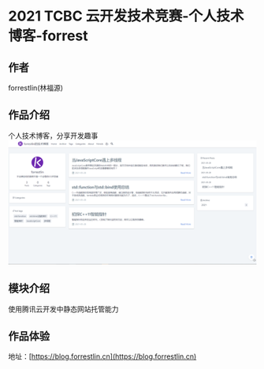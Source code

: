 # 2021 TCBC 云开发技术竞赛-个人技术博客-forrest
## 作者
forrestlin(林福源)
## 作品介绍
个人技术博客，分享开发趣事
![](blog_shot.png)
## 模块介绍
使用腾讯云开发中静态网站托管能力
## 作品体验
地址：[https://blog.forrestlin.cn](https://blog.forrestlin.cn)


